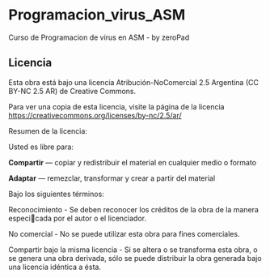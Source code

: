 Programacion_virus_ASM
======================

Curso de Programacion de virus en ASM - by zeroPad

Licencia
--------


Esta obra está bajo una licencia Atribución-NoComercial 2.5 Argentina (CC BY-NC 2.5 AR) de Creative Commons. 

Para ver una copia de esta licencia, visite la página de la licencia https://creativecommons.org/licenses/by-nc/2.5/ar/

Resumen de la licencia:

Usted es libre para:

   <b>Compartir</b> — copiar y redistribuir el material en cualquier medio o formato

   <b>Adaptar</b> — remezclar, transformar y crear a partir del material

Bajo los siguientes términos:

   Reconocimiento - Se deben reconocer los créditos de la obra de la manera especicada por el autor o el licenciador.

   No comercial - No se puede utilizar esta obra para fines comerciales.

   Compartir bajo la misma licencia - Si se altera o se transforma esta obra, o se genera una obra derivada, sólo se puede         distribuir la obra generada bajo una licencia idéntica a ésta.

